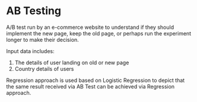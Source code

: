 # AB Testing

A/B test run by an e-commerce website to understand if they should implement the new page, keep the old page, or perhaps run the experiment longer to make their decision.

Input data includes: <br>
1) The details of user landing on old or new page
2) Country details of users

Regression approach is used based on Logistic Regression to depict that the same result received via AB Test can be achieved via Regression approach.
